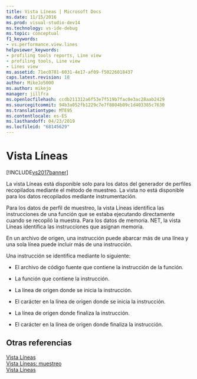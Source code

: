 ```yaml
---
title: Vista Líneas | Microsoft Docs
ms.date: 11/15/2016
ms.prod: visual-studio-dev14
ms.technology: vs-ide-debug
ms.topic: conceptual
f1_keywords:
- vs.performance.view.lines
helpviewer_keywords:
- profiling tools reports, Line view
- profiling tools, Line view
- Lines view
ms.assetid: 71ec0781-6031-4e17-af09-f50226018437
caps.latest.revision: 18
author: MikeJo5000
ms.author: mikejo
manager: jillfra
ms.openlocfilehash: ccdb211312a6f53e7f519b7fac0e3ac28aab2429
ms.sourcegitcommit: 94b3a052fb1229c7e7f8804b09c1d403385c7630
ms.translationtype: MTE95
ms.contentlocale: es-ES
ms.lasthandoff: 04/23/2019
ms.locfileid: "68145629"
---
```

# <a name="lines-view"></a>Vista Líneas
[!INCLUDE[vs2017banner](../includes/vs2017banner.md)]

La vista Líneas está disponible solo para los datos del generador de perfiles recopilados mediante el método de muestreo. La vista no está disponible para los datos recopilados mediante instrumentación.  
  
 Para los datos de perfil de muestreo, la vista Líneas identifica las instrucciones de una función que se estaba ejecutando directamente cuando se recopiló la muestra. Para los datos de memoria. NET, la vista Líneas identifica las instrucciones que asignan memoria.  
  
 En un archivo de origen, una instrucción puede abarcar más de una línea y una sola línea puede incluir más de una instrucción.  
  
 Una instrucción se identifica mediante lo siguiente:  
  
- El archivo de código fuente que contiene la instrucción de la función.  
  
- La función que contiene la instrucción.  
  
- La línea de origen donde se inicia la instrucción.  
  
- El carácter en la línea de origen donde se inicia la instrucción.  
  
- La línea de origen donde finaliza la instrucción.  
  
- El carácter en la línea de origen donde finaliza la instrucción.  
  
## <a name="see-also"></a>Otras referencias  
 [Vista Líneas](../profiling/lines-view-sampling-data.md)   
 [Vista Líneas: muestreo](../profiling/lines-view-dotnet-memory-sampling-data.md)   
 [Vista Líneas](../profiling/lines-view-contention-data.md)

